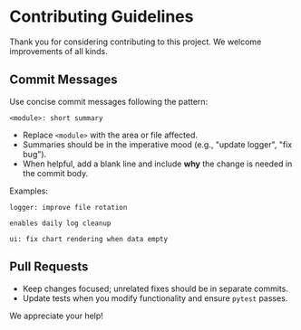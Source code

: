 # Contributing Guidelines

Thank you for considering contributing to this project. We welcome improvements of all kinds.

## Commit Messages

Use concise commit messages following the pattern:

```
<module>: short summary
```

- Replace `<module>` with the area or file affected.
- Summaries should be in the imperative mood (e.g., "update logger", "fix bug").
- When helpful, add a blank line and include **why** the change is needed in the commit body.

Examples:

```
logger: improve file rotation

enables daily log cleanup
```

```
ui: fix chart rendering when data empty
```

## Pull Requests

- Keep changes focused; unrelated fixes should be in separate commits.
- Update tests when you modify functionality and ensure `pytest` passes.

We appreciate your help!
